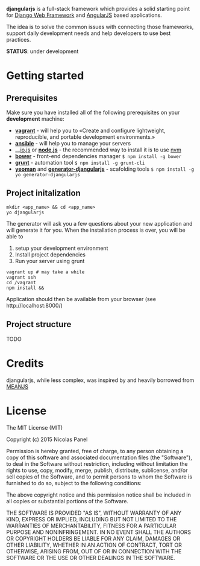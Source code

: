 __djangularjs__ is a full-stack framework which provides a solid starting point for [Django Web Framework](https://www.djangoproject.com/) and [AngularJS](https://angularjs.org/) based applications. 

The idea is to solve the common issues with connecting those frameworks, support daily development needs and help developers to use best practices.

__STATUS__: under development

# Getting started

## Prerequisites

Make sure you have installed all of the following prerequisites on your __development__ machine:
 - __[vagrant](http://docs.vagrantup.com/v2/installation/)__ - will help you to «Create and configure lightweight, reproducible, and portable development environments.» 
 - __[ansible](http://docs.ansible.com/ansible/intro_installation.html)__ - will help you to manage your servers 
 - __[io.js](https://iojs.org/en/index.html) or __[node.js](https://nodejs.org/)__ - the recommended way to install it is to use [nvm](https://github.com/creationix/nvm)
 - __[bower](http://bower.io/)__ - front-end dependencies manager
   `$ npm install -g bower`
 - __[grunt](http://gruntjs.com/)__ - automation tool
   `$ npm install -g grunt-cli`
 - __[yeoman](http://yeoman.io/)__ and __[generator-djangularjs](https://github.com/nicolaspanel/generator-djangularjs)__ - scafolding tools
    `$ npm install -g yo generator-djangularjs`


## Project initalization

```shell
mkdir <app_name> && cd <app_name>
yo djangularjs
```

The generator will ask you a few questions about your new application and will generate it for you. When the installation process is over, you will be able to 
 1. setup your development environment 
 2. Install project dependencies
 3. Run your server using grunt

```shell
vagrant up # may take a while
vagrant ssh
cd /vagrant
npm install &&
```

Application should then be available from your browser (see http://localhost:8000/)

## Project structure
TODO


# Credits

djangularjs, while less complex, was inspired by and heavily borrowed from [MEANJS](https://github.com/meanjs/mean)

# License

The MIT License (MIT)

Copyright (c) 2015 Nicolas Panel

Permission is hereby granted, free of charge, to any person obtaining a copy
of this software and associated documentation files (the "Software"), to deal
in the Software without restriction, including without limitation the rights
to use, copy, modify, merge, publish, distribute, sublicense, and/or sell
copies of the Software, and to permit persons to whom the Software is
furnished to do so, subject to the following conditions:

The above copyright notice and this permission notice shall be included in all
copies or substantial portions of the Software.

THE SOFTWARE IS PROVIDED "AS IS", WITHOUT WARRANTY OF ANY KIND, EXPRESS OR
IMPLIED, INCLUDING BUT NOT LIMITED TO THE WARRANTIES OF MERCHANTABILITY,
FITNESS FOR A PARTICULAR PURPOSE AND NONINFRINGEMENT. IN NO EVENT SHALL THE
AUTHORS OR COPYRIGHT HOLDERS BE LIABLE FOR ANY CLAIM, DAMAGES OR OTHER
LIABILITY, WHETHER IN AN ACTION OF CONTRACT, TORT OR OTHERWISE, ARISING FROM,
OUT OF OR IN CONNECTION WITH THE SOFTWARE OR THE USE OR OTHER DEALINGS IN THE
SOFTWARE.

